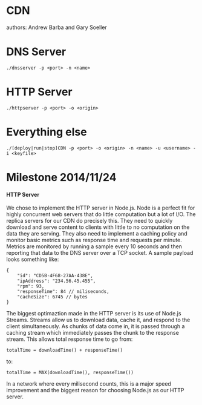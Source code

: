 CDN
===

authors: Andrew Barba and Gary Soeller

DNS Server
=========

```./dnsserver -p <port> -n <name>```

HTTP Server
===========

```./httpserver -p <port> -o <origin>```

Everything else
===============

```./[deploy|run|stop]CDN -p <port> -o <origin> -n <name> -u <username> -i <keyfile>```

Milestone 2014/11/24
====================

#### HTTP Server
We chose to implement the HTTP server in Node.js. Node is a perfect fit for
highly concurrent web servers that do little computation but a lot of I/O. The
replica servers for our CDN do precisely this. They need to quickly download
and serve content to clients with little to no computation on the data they
are serving. They also need to implement a caching policy and monitor basic
metrics such as response time and requests per minute. Metrics are monitored
by running a sample every 10 seconds and then reporting that data to the DNS
server over a TCP socket. A sample payload looks something like:
```
{
	"id": "CD5B-4F68-27AA-438E",
	"ipAddress": "234.56.45.455",
	"rpm": 93,
	"responseTime": 84 // miliseconds,
	"cacheSize": 6745 // bytes
}
```
The biggest optimaztion made in the HTTP server is its use of Node.js Streams.
Streams allow us to download data, cache it, and respond to the client 
simultaneously. As chunks of data come in, it is passed through a caching stream
which immediately passes the chunk to the response stream. This allows total
response time to go from:
```
totalTime = downloadTime() + responseTime()
```
to:
```
totalTime = MAX(downloadTime(), responseTime())
```
In a network where every milisecond counts, this is a major speed improvement
and the biggest reason for choosing Node.js as our HTTP server.







